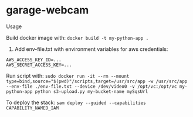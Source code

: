 # garage-webcam

Usage

Build docker image with:
`docker build -t my-python-app .`

1. Add env-file.txt with environment variables for aws credentials:
```
AWS_ACCESS_KEY_ID=...
AWS_SECRET_ACCESS_KEY=...
```

Run script with:
`sudo docker run -it --rm --mount type=bind,source="$(pwd)"/scripts,target=/usr/src/app -w /usr/src/app --env-file ./env-file.txt --device /dev/video0 -v /opt/vc:/opt/vc my-python-app python s3-upload.py my-bucket-name mySqsUrl`

To deploy the stack:
`sam deploy --guided --capabilities CAPABILITY_NAMED_IAM`